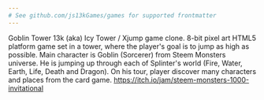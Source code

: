 ```yaml
---
# See github.com/js13kGames/games for supported frontmatter
---
```

Goblin Tower 13k (aka) Icy Tower / Xjump game clone. 8-bit pixel art HTML5 platform game set in a tower, where the player's goal is to jump as high as possible.
Main character is Goblin (Sorcerer) from Steem Monsters universe. He is jumping up through each of Splinter's world (Fire, Water, Earth, Life, Death and Dragon). On his tour, player discover many characters and places from the card game.
https://itch.io/jam/steem-monsters-1000-invitational